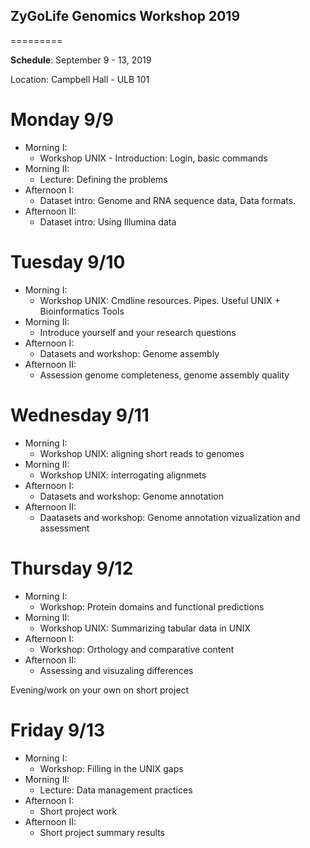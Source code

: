 ## ZyGoLife Genomics Workshop 2019
=========

**Schedule**: September 9 - 13, 2019

Location: Campbell Hall - ULB 101

Monday 9/9
=========
   * Morning I:
      - Workshop UNIX - Introduction: Login, basic commands
   * Morning II:
      - Lecture: Defining the problems
   * Afternoon I:
      - Dataset intro: Genome and RNA sequence data, Data formats.
   * Afternoon II:
      - Dataset intro: Using Illumina data

Tuesday 9/10
=============
   * Morning I:
      - Workshop UNIX: Cmdline resources. Pipes. Useful UNIX + Bioinformatics Tools
   * Morning II:
      - Introduce yourself and your research questions
   * Afternoon I:
      - Datasets and workshop: Genome assembly
   * Afternoon II:
      - Assession genome completeness, genome assembly quality

Wednesday 9/11
==============
   * Morning I:
      - Workshop UNIX: aligning short reads to genomes
   * Morning II:
      - Workshop UNIX: interrogating alignmets
   * Afternoon I:
      - Datasets and workshop: Genome annotation
   * Afternoon II:
      - Daatasets and workshop: Genome annotation vizualization and assessment
      
Thursday 9/12
=============
   * Morning I:
      - Workshop: Protein domains and functional predictions
   * Morning II:
      - Workshop UNIX: Summarizing tabular data in UNIX
   * Afternoon I:
      - Workshop: Orthology and comparative content
   * Afternoon II:
      - Assessing and visuzaling differences
 
Evening/work on your own on short project


Friday 9/13
================
   * Morning I:
      - Workshop: Filling in the UNIX gaps
   * Morning II:
      - Lecture: Data management practices
   * Afternoon I:
      - Short project work
   * Afternoon II:
      - Short project summary results
